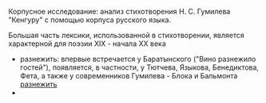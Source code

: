 Корпусное исследование: анализ стихотворения Н. С. Гумилева "Кенгуру" с помощью корпуса русского языка. 

Большая часть лексики, использованной в стихотворении, является характерной для поэзии XIX - начала XX века

- разнежить: впервые встречается у Баратынского ("Вино разнежило гостей"), появляется, в частности, у Тютчева, Языкова, Бенедиктова, Фета, а также у современников Гумилева - Блока и Бальмонта [разнежить](http://search1.ruscorpora.ru/search.xml?sort=gr_created&out=normal&dpp=10&spd=10&seed=26351&env=alpha&mycorp=&mysent=&mysize=&mysentsize=&mydocsize=&text=lexgramm&mode=poetic&ext=10&nodia=1&parent1=0&level1=0&lex1=%F0%E0%E7%ED%E5%E6%E8%F2%FC&gramm1=&flags1=&sem1=&parent2=0&level2=0&min2=1&max2=1&lex2=&gramm2=&flags2=&sem2=&p=0 "Я ссылка")
- 
